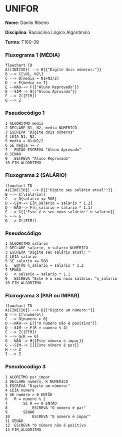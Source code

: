 # UNIFOR 
**Nome**: Danilo Ribeiro

**Disciplina**: Raciocínio Lógico Algorítmico

**Turma**: T160-39
### Fluxograma 1 (MÉDIA)
```mermaid
flowchart TD
A([INÍCIO]) --> B{{"Digite dois números:"}}
B --> C[\N1, N2\]
C --> D[media = N1+N2/2]
D --> E{media >= 7}
E --NÃO--> F{{"Aluno Reprovado"}}
E --SIM--> G{{"Aluno Aprovado"}}
F --> Z([FIM])
G --> Z
```
### Pseudocódigo 1
```
1 ALGORITMO media
2 DECLARE N1, N2, media NUMERICO
3 ESCREVA "Digite dois números"
4 LEIA N1, N2, 
5 media = N1+N2/2
6 SE media >= 7
7 	ENTÃO ESCREVA "Aluno Aprovado"
8 SENÃO
9 	ESCREVA "Aluno Reprovado"
10 FIM_ALGORITMO
```
### Fluxograma 2 (SALÁRIO)
```mermaid
flowchart TD
A([INÍCIO]) --> B{{"Digite seu salário atual":}}
B --> C[\salario\]
C --> D{salario <= 500}
D --SIM--> E[n_salario = salario * 1.2]
D --NÃO--> F[n_salario = salario * 1.1]
E --> G{{"Este é o seu novo salário:" n_salario}}
F --> G
G --> Z([FIM])
```
### Pseudocódigo
```
1 ALGORITMO salario
2 DECLARE salario, n_salario NUMERICO
3 ESCREVA "Digite seu salário atual: "
4 LEIA salario
5 SE salario <= 500
6 	ENTÃO n_salario = salario * 1.2
7 SENÃO
8 	n_salario = salario * 1.1
9 	ESCREVA "Este é o seu novo salário: "n_salario
10 FIM_ALGORITMO
```

### Fluxograma 3 (PAR ou IMPAR)
```mermaid
flowchart TD
A([INÍCIO]) --> B{{"Digite um número:"}}
B --> C[\numero\]
C --> D{numero > 0}
D --NÃO--> E{{"O número não é positivo"}}
D --SIM--> F[R = numero % 2]
E --> Z([FIM])
F --> G{R == 0}
G --NÃO--> H{{Este número é impar}}
G --SIM--> I{{Este número é par}}
H --> Z
I --> Z
```
### Pseudocódigo 3
```
1 ALORITMO par_impar
2 DECLARE numero, R NUMERICO 
3 ESCREVA "Digite um número:"
4 LEIA numero
5 SE numero > 0 ENTÃO
6	R = numero % 2
7		SE R == 0 ENTÃO
8			ESCREVA "O número é par"
9		SENÃO
10			ESCREVA "O número é impar"
11 SENÃO
12 	ESCREVA "O número não é positivo
13 FIM_ALGORITMO
```
